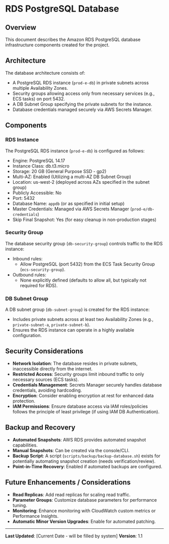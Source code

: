 # RDS PostgreSQL Database

## Overview

This document describes the Amazon RDS PostgreSQL database infrastructure components created for the project.

## Architecture

The database architecture consists of:

- A PostgreSQL RDS instance (`prod-e-db`) in private subnets across multiple Availability Zones.
- Security groups allowing access only from necessary services (e.g., ECS tasks) on port 5432.
- A DB Subnet Group specifying the private subnets for the instance.
- Database credentials managed securely via AWS Secrets Manager.

## Components

### RDS Instance

The PostgreSQL RDS instance (`prod-e-db`) is configured as follows:

- Engine: PostgreSQL 14.17
- Instance Class: db.t3.micro
- Storage: 20 GB (General Purpose SSD - gp2)
- Multi-AZ: Enabled (Utilizing a multi-AZ DB Subnet Group)
- Location: us-west-2 (deployed across AZs specified in the subnet group)
- Publicly Accessible: No
- Port: 5432
- Database Name: `appdb` (or as specified in initial setup)
- Master Credentials: Managed via AWS Secrets Manager (`prod-e/db-credentials`)
- Skip Final Snapshot: Yes (for easy cleanup in non-production stages)

### Security Group

The database security group (`db-security-group`) controls traffic to the RDS instance:

- Inbound rules:
  - Allow PostgreSQL (port 5432) from the ECS Task Security Group (`ecs-security-group`).
- Outbound rules:
  - None explicitly defined (defaults to allow all, but typically not required for RDS).

### DB Subnet Group

A DB subnet group (`db-subnet-group`) is created for the RDS instance:

- Includes private subnets across at least two Availability Zones (e.g., `private-subnet-a`, `private-subnet-b`).
- Ensures the RDS instance can operate in a highly available configuration.

## Security Considerations

- **Network Isolation**: The database resides in private subnets, inaccessible directly from the internet.
- **Restricted Access**: Security groups limit inbound traffic to only necessary sources (ECS tasks).
- **Credentials Management**: Secrets Manager securely handles database credentials, avoiding hardcoding.
- **Encryption**: Consider enabling encryption at rest for enhanced data protection.
- **IAM Permissions**: Ensure database access via IAM roles/policies follows the principle of least privilege (if using IAM DB Authentication).

## Backup and Recovery

- **Automated Snapshots**: AWS RDS provides automated snapshot capabilities.
- **Manual Snapshots**: Can be created via the console/CLI.
- **Backup Script**: A script (`scripts/backup/backup-database.sh`) exists for potentially automating snapshot creation (needs verification/review).
- **Point-in-Time Recovery**: Enabled if automated backups are configured.

## Future Enhancements / Considerations

- **Read Replicas**: Add read replicas for scaling read traffic.
- **Parameter Groups**: Customize database parameters for performance tuning.
- **Monitoring**: Enhance monitoring with CloudWatch custom metrics or Performance Insights.
- **Automatic Minor Version Upgrades**: Enable for automated patching.

---

**Last Updated**: [Current Date - will be filled by system]
**Version**: 1.1
